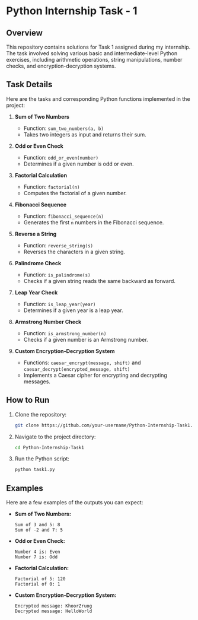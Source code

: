 # Python Internship Task - 1

## Overview
This repository contains solutions for Task 1 assigned during my internship. The task involved solving various basic and intermediate-level Python exercises, including arithmetic operations, string manipulations, number checks, and encryption-decryption systems.

## Task Details
Here are the tasks and corresponding Python functions implemented in the project:

1. **Sum of Two Numbers**
   - Function: `sum_two_numbers(a, b)`
   - Takes two integers as input and returns their sum.

2. **Odd or Even Check**
   - Function: `odd_or_even(number)`
   - Determines if a given number is odd or even.

3. **Factorial Calculation**
   - Function: `factorial(n)`
   - Computes the factorial of a given number.

4. **Fibonacci Sequence**
   - Function: `fibonacci_sequence(n)`
   - Generates the first `n` numbers in the Fibonacci sequence.

5. **Reverse a String**
   - Function: `reverse_string(s)`
   - Reverses the characters in a given string.

6. **Palindrome Check**
   - Function: `is_palindrome(s)`
   - Checks if a given string reads the same backward as forward.

7. **Leap Year Check**
   - Function: `is_leap_year(year)`
   - Determines if a given year is a leap year.

8. **Armstrong Number Check**
   - Function: `is_armstrong_number(n)`
   - Checks if a given number is an Armstrong number.

9. **Custom Encryption-Decryption System**
   - Functions: `caesar_encrypt(message, shift)` and `caesar_decrypt(encrypted_message, shift)`
   - Implements a Caesar cipher for encrypting and decrypting messages.

## How to Run
1. Clone the repository:
   ```bash
   git clone https://github.com/your-username/Python-Internship-Task1.git
   ```
2. Navigate to the project directory:
   ```bash
   cd Python-Internship-Task1
   ```
3. Run the Python script:
   ```bash
   python task1.py
   ```

## Examples
Here are a few examples of the outputs you can expect:

- **Sum of Two Numbers:**
  ```
  Sum of 3 and 5: 8
  Sum of -2 and 7: 5
  ```

- **Odd or Even Check:**
  ```
  Number 4 is: Even
  Number 7 is: Odd
  ```

- **Factorial Calculation:**
  ```
  Factorial of 5: 120
  Factorial of 0: 1
  ```

- **Custom Encryption-Decryption System:**
  ```
  Encrypted message: KhoorZruog
  Decrypted message: HelloWorld
  ```





